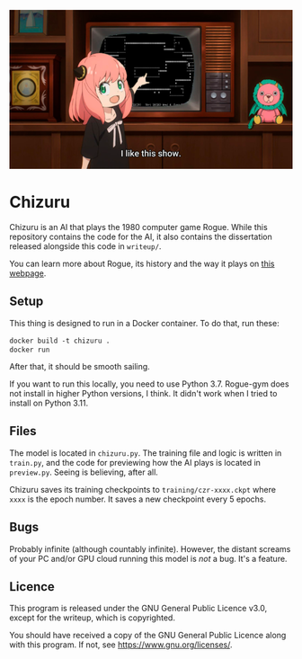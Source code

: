 ![Anya from SPY x FAMILY pointing at a television screen with Rogue displayed saying 'I like this show.'](LOVEIT.png)

# Chizuru
Chizuru is an AI that plays the 1980 computer game Rogue.
While this repository contains the code for the AI, it also contains the dissertation released alongside this code in `writeup/`.

You can learn more about Rogue, its history and the way it plays on [this webpage](https://nethackwiki.com/wiki/Rogue_(game)).

## Setup
This thing is designed to run in a Docker container. To do that, run these:
```shell
docker build -t chizuru .
docker run
```
After that, it should be smooth sailing.

If you want to run this locally, you need to use Python 3.7. Rogue-gym does not install in higher Python versions, I think. It didn't work when I tried to install on Python 3.11.

## Files
The model is located in `chizuru.py`. The training file and logic is written in `train.py`, and the code for previewing how the AI plays is located in `preview.py`. Seeing is believing, after all.

Chizuru saves its training checkpoints to `training/czr-xxxx.ckpt` where `xxxx` is the epoch number. It saves a new checkpoint every 5 epochs.

## Bugs
Probably infinite (although countably infinite). However, the distant screams of your PC and/or GPU cloud running this model is *not* a bug. It's a feature.

## Licence
This program is released under the GNU General Public Licence v3.0, except for the writeup, which is copyrighted.

You should have received a copy of the GNU General Public Licence
along with this program. If not, see <https://www.gnu.org/licenses/>.
